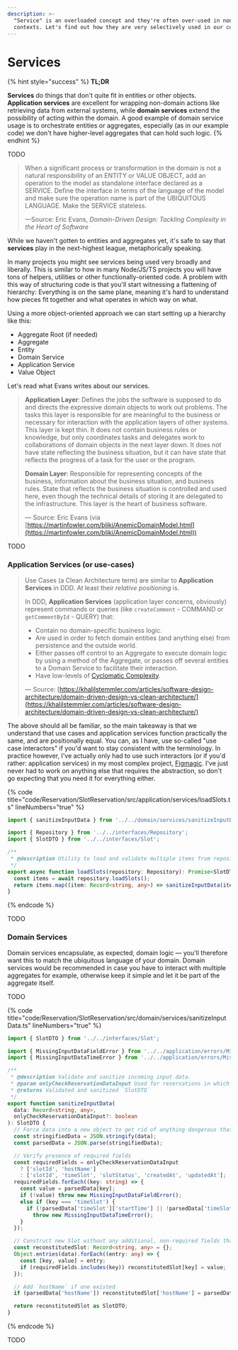 ```yaml
---
description: >-
  "Service" is an overloaded concept and they're often over-used in non-DDD
  contexts. Let's find out how they are very selectively used in our context.
---
```


# Services

{% hint style="success" %}
**TL;DR**

**Services** do things that don't quite fit in entities or other objects. **Application services** are excellent for wrapping non-domain actions like retrieving data from external systems, while **domain services** extend the possibility of acting within the domain. A good example of domain service usage is to orchestrate entities or aggregates, especially (as in our example code) we don't have higher-level aggregates that can hold such logic.
{% endhint %}

TODO

> When a significant process or transformation in the domain is not a natural responsibility of an ENTITY or VALUE OBJECT, add an operation to the model as standalone interface declared as a SERVICE. Define the interface in terms of the language of the model and make sure the operation name is part of the UBIQUITOUS LANGUAGE. Make the SERVICE stateless.
>
> —Source: Eric Evans, _Domain-Driven Design: Tackling Complexity in the Heart of Software_

While we haven't gotten to entities and aggregates yet, it's safe to say that **services** play in the next-highest league, metaphorically speaking.

In many projects you might see services being used very broadly and liberally. This is similar to how in many Node/JS/TS projects you will have tons of helpers, utilities or other functionally-oriented code. A problem with this way of structuring code is that you'll start witnessing a flattening of hierarchy: Everything is on the same plane, meaning it's hard to understand how pieces fit together and what operates in which way on what.

Using a more object-oriented approach we can start setting up a hierarchy like this:

* Aggregate Root (if needed)
* Aggregate
* Entity
* Domain Service
* Application Service
* Value Object

Let's read what Evans writes about our services.

> **Application Layer**: Defines the jobs the software is supposed to do and directs the expressive domain objects to work out problems. The tasks this layer is responsible for are meaningful to the business or necessary for interaction with the application layers of other systems. This layer is kept thin. It does not contain business rules or knowledge, but only coordinates tasks and delegates work to collaborations of domain objects in the next layer down. It does not have state reflecting the business situation, but it can have state that reflects the progress of a task for the user or the program.
>
> **Domain Layer**: Responsible for representing concepts of the business, information about the business situation, and business rules. State that reflects the business situation is controlled and used here, even though the technical details of storing it are delegated to the infrastructure. This layer is the heart of business software.
>
> — Source: Eric Evans (via [https://martinfowler.com/bliki/AnemicDomainModel.html](https://martinfowler.com/bliki/AnemicDomainModel.html))

TODO

### Application Services (or use-cases)

> Use Cases (a Clean Architecture term) are similar to **Application Services** in DDD. At least their _relative positioning_ is.
>
> In DDD, **Application Services** (application layer concerns, obviously) represent commands or queries (like `createComment` - COMMAND or `getCommentById` - QUERY) that:
>
> * Contain no domain-specific business logic.
> * Are used in order to fetch domain entities (and anything else) from persistence and the outside world.
> * Either passes off control to an Aggregate to execute domain logic by using a method of the Aggregate, or passes off several entities to a Domain Service to facilitate their interaction.
> * Have low-levels of [Cyclomatic Complexity](https://en.wikipedia.org/wiki/Cyclomatic\_complexity).
>
> — Source: [https://khalilstemmler.com/articles/software-design-architecture/domain-driven-design-vs-clean-architecture/](https://khalilstemmler.com/articles/software-design-architecture/domain-driven-design-vs-clean-architecture/)

The above should all be familiar, so the main takeaway is that we understand that use cases and application services function practically the same, and are positionally equal. You can, as I have, use so-called "use case interactors" if you'd want to stay consistent with the terminology. In practice however, I've actually only had to use such interactors (or if you'd rather: application services) in my most complex project, [Figmagic](https://github.com/mikaelvesavuori/figmagic). I've just never had to work on anything else that requires the abstraction, so don't go expecting that you need it for everything either.

{% code title="code/Reservation/SlotReservation/src/application/services/loadSlots.ts" lineNumbers="true" %}
```typescript
import { sanitizeInputData } from '../../domain/services/sanitizeInputData';

import { Repository } from '../../interfaces/Repository';
import { SlotDTO } from '../../interfaces/Slot';

/**
 * @description Utility to load and validate multiple items from repository.
 */
export async function loadSlots(repository: Repository): Promise<SlotDTO[]> {
  const items = await repository.loadSlots();
  return items.map((item: Record<string, any>) => sanitizeInputData(item));
}
```
{% endcode %}

TODO

### Domain Services

Domain services encapsulate, as expected, domain logic — you'll therefore want this to match the ubiquitous language of your domain. Domain services would be recommended in case you have to interact with multiple aggregates for example, otherwise keep it simple and let it be part of the aggregate itself.

TODO

{% code title="code/Reservation/SlotReservation/src/domain/services/sanitizeInputData.ts" lineNumbers="true" %}
```typescript
import { SlotDTO } from '../../interfaces/Slot';

import { MissingInputDataFieldError } from '../../application/errors/MissingInputDataFieldError';
import { MissingInputDataTimeError } from '../../application/errors/MissingInputDataTimeError';

/**
 * @description Validate and sanitize incoming input data.
 * @param onlyCheckReservationDataInput Used for reservations in which case we only have limited ingoing data.
 * @returns Validated and sanitized `SlotDTO`
 */
export function sanitizeInputData(
  data: Record<string, any>,
  onlyCheckReservationDataInput?: boolean
): SlotDTO {
  // Force data into a new object to get rid of anything dangerous that might have made it in
  const stringifiedData = JSON.stringify(data);
  const parsedData = JSON.parse(stringifiedData);

  // Verify presence of required fields
  const requiredFields = onlyCheckReservationDataInput
    ? ['slotId', 'hostName']
    : ['slotId', 'timeSlot', 'slotStatus', 'createdAt', 'updatedAt'];
  requiredFields.forEach((key: string) => {
    const value = parsedData[key];
    if (!value) throw new MissingInputDataFieldError();
    else if (key === 'timeSlot') {
      if (!parsedData['timeSlot']['startTime'] || !parsedData['timeSlot']['endTime'])
        throw new MissingInputDataTimeError();
    }
  });

  // Construct new Slot without any additional, non-required fields that might have been injected
  const reconstitutedSlot: Record<string, any> = {};
  Object.entries(data).forEach((entry: any) => {
    const [key, value] = entry;
    if (requiredFields.includes(key)) reconstitutedSlot[key] = value;
  });

  // Add `hostName` if one existed
  if (parsedData['hostName']) reconstitutedSlot['hostName'] = parsedData['hostName'];

  return reconstitutedSlot as SlotDTO;
}
```
{% endcode %}

TODO
